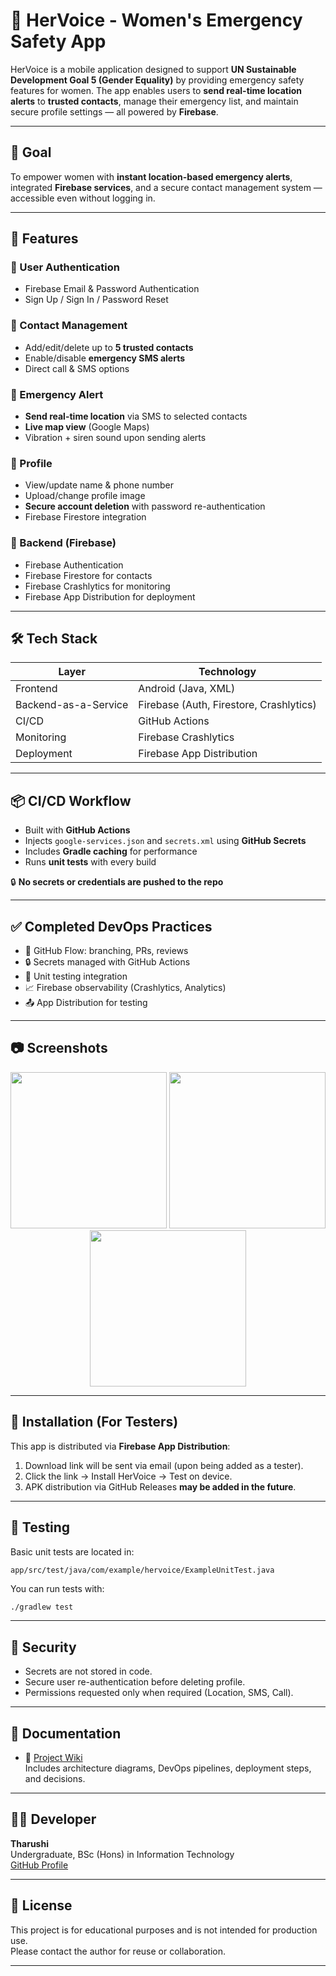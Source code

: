 # 📱 HerVoice - Women's Emergency Safety App

HerVoice is a mobile application designed to support **UN Sustainable Development Goal 5 (Gender Equality)** by providing emergency safety features for women. The app enables users to **send real-time location alerts** to **trusted contacts**, manage their emergency list, and maintain secure profile settings — all powered by **Firebase**.

---

## 🎯 Goal

To empower women with **instant location-based emergency alerts**, integrated **Firebase services**, and a secure contact management system — accessible even without logging in.

---

## 🚀 Features

### 🔐 User Authentication
- Firebase Email & Password Authentication
- Sign Up / Sign In / Password Reset

### 📇 Contact Management
- Add/edit/delete up to **5 trusted contacts**
- Enable/disable **emergency SMS alerts**
- Direct call & SMS options

### 📍 Emergency Alert
- **Send real-time location** via SMS to selected contacts
- **Live map view** (Google Maps)
- Vibration + siren sound upon sending alerts

### 👤 Profile
- View/update name & phone number
- Upload/change profile image
- **Secure account deletion** with password re-authentication
- Firebase Firestore integration

### 🔧 Backend (Firebase)
- Firebase Authentication
- Firebase Firestore for contacts
- Firebase Crashlytics for monitoring
- Firebase App Distribution for deployment

---

## 🛠️ Tech Stack

| Layer               | Technology                          |
|--------------------|--------------------------------------|
| Frontend           | Android (Java, XML)                  |
| Backend-as-a-Service | Firebase (Auth, Firestore, Crashlytics) |
| CI/CD              | GitHub Actions                       |
| Monitoring         | Firebase Crashlytics                 |
| Deployment         | Firebase App Distribution            |

---

## 📦 CI/CD Workflow

- Built with **GitHub Actions**
- Injects `google-services.json` and `secrets.xml` using **GitHub Secrets**
- Includes **Gradle caching** for performance
- Runs **unit tests** with every build

🔒 **No secrets or credentials are pushed to the repo**

---

## ✅ Completed DevOps Practices

- 🔁 GitHub Flow: branching, PRs, reviews
- 🔒 Secrets managed with GitHub Actions
- 🧪 Unit testing integration
- 📈 Firebase observability (Crashlytics, Analytics)
- 📤 App Distribution for testing

---

## 📷 Screenshots

<p align="center">
  <img src="https://github.com/user-attachments/assets/59624734-e0cf-4093-8a5e-bc85e58b8292" width="250"/>
  <img src="https://github.com/user-attachments/assets/b8f06793-4607-424a-b6fe-cd63be846ad1" width="250"/>
  <img src="https://github.com/user-attachments/assets/1a70b7a3-dedd-4fb8-b625-0b5326e62dd2" width="250"/>
</p>

---

## 📲 Installation (For Testers)

This app is distributed via **Firebase App Distribution**:

1. Download link will be sent via email (upon being added as a tester).
2. Click the link → Install HerVoice → Test on device.
3. APK distribution via GitHub Releases **may be added in the future**.

---

## 🧪 Testing

Basic unit tests are located in:
```
app/src/test/java/com/example/hervoice/ExampleUnitTest.java
```

You can run tests with:

```bash
./gradlew test
```

---

## 🔐 Security

- Secrets are not stored in code.
- Secure user re-authentication before deleting profile.
- Permissions requested only when required (Location, SMS, Call).

---

## 📘 Documentation

- 🔗 [Project Wiki](https://github.com/tharushi1019/HerVoice/wiki)  
  Includes architecture diagrams, DevOps pipelines, deployment steps, and decisions.

---

## 👩‍💻 Developer

**Tharushi**  
Undergraduate, BSc (Hons) in Information Technology  
[GitHub Profile](https://github.com/tharushi1019)

---

## 📄 License

This project is for educational purposes and is not intended for production use.  
Please contact the author for reuse or collaboration.

---
